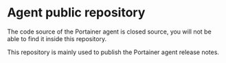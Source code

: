 # Agent public repository

The code source of the Portainer agent is closed source, you will not be able to find it
inside this repository.

This repository is mainly used to publish the Portainer agent release notes.
